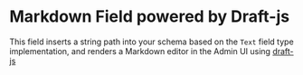 <!--[meta]
section: field-types
title: Markdown
[meta]-->

# Markdown Field powered by Draft-js

This field inserts a string path into your schema based on the `Text` field type implementation, and renders a Markdown editor in the Admin UI using [draft-js](https://www.npmjs.com/package/draft-js-markdown-shortcuts-plugin)
